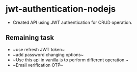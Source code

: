 # jwt-authentication-nodejs
- Created API using JWT authentication for CRUD operation. 

## Remaining task
- ~use refresh JWT token~
- ~add password changing options~ 
- ~Use this api in vanilla js to perform different operation.~ 
- ~Email verification OTP~


